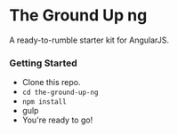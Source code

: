<h1>The Ground Up ng</h1>
<p>A ready-to-rumble starter kit for AngularJS.</p>


<h3>Getting Started</h3>
<ul>
	<li>Clone this repo.</li>
	<li><code>cd the-ground-up-ng</code></li>
	<li><code>npm install</code></li>
	<li>gulp</li>
	<li>You're ready to go!</li>
</ul>